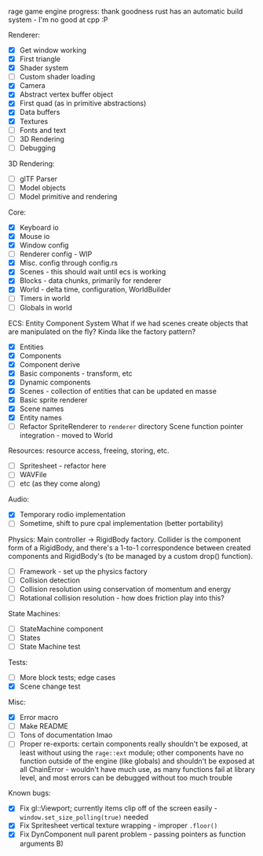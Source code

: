 rage game engine progress:
thank goodness rust has an automatic build system - I'm no good at cpp :P

Renderer:
- [x] Get window working
- [x] First triangle
- [x] Shader system
- [ ] Custom shader loading
- [x] Camera
- [x] Abstract vertex buffer object
- [x] First quad (as in primitive abstractions)
- [x] Data buffers
- [x] Textures
- [ ] Fonts and text
- [ ] 3D Rendering
- [ ] Debugging

3D Rendering:
- [ ] glTF Parser
- [ ] Model objects
- [ ] Model primitive and rendering

Core:
- [x] Keyboard io
- [x] Mouse io
- [x] Window config
- [ ] Renderer config - WIP
- [x] Misc. config through config.rs
- [x] Scenes - this should wait until ecs is working
- [x] Blocks - data chunks, primarily for renderer
- [x] World - delta time, configuration, WorldBuilder
- [ ] Timers in world
- [ ] Globals in world

ECS: Entity Component System
What if we had scenes create objects that are manipulated on the fly? Kinda like the factory pattern?
- [x] Entities
- [x] Components
- [x] Component derive
- [x] Basic components - transform, etc
- [x] Dynamic components
- [x] Scenes - collection of entities that can be updated en masse
- [x] Basic sprite renderer
- [x] Scene names
- [x] Entity names
- [ ] Refactor SpriteRenderer to `renderer` directory
Scene function pointer integration - moved to World

Resources: resource access, freeing, storing, etc.
- [ ] Spritesheet - refactor here
- [ ] WAVFile
- [ ] etc (as they come along)

Audio:
- [x] Temporary rodio implementation
- [ ] Sometime, shift to pure cpal implementation (better portability)

Physics: Main controller -> RigidBody factory. Collider is the component form of a RigidBody, and there's a 1-to-1 correspondence between created components and RigidBody's (to be managed by a custom drop() function).
- [ ] Framework - set up the physics factory
- [ ] Collision detection
- [ ] Collision resolution using conservation of momentum and energy
- [ ] Rotational collision resolution - how does friction play into this?

State Machines:
- [ ] StateMachine component
- [ ] States
- [ ] State Machine test

Tests:
- [ ] More block tests; edge cases
- [x] Scene change test

Misc:
- [x] Error macro
- [ ] Make README
- [ ] Tons of documentation lmao
- [ ] Proper re-exports: certain components really shouldn't be exposed, at least without using the `rage::ext` module; other components have no function outside of the engine (like globals) and shouldn't be exposed at all
ChainError - wouldn't have much use, as many functions fail at library level, and most errors can be debugged without too much trouble

Known bugs:
- [x] Fix gl::Viewport; currently items clip off of the screen easily - `window.set_size_polling(true)` needed
- [x] Fix Spritesheet vertical texture wrapping - improper `.floor()`
- [x] Fix DynComponent null parent problem - passing pointers as function arguments B)
